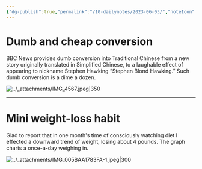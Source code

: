 ```yaml
---
{"dg-publish":true,"permalink":"/10-dailynotes/2023-06-03/","noteIcon":"2"}
---
```


# Dumb and cheap conversion
BBC News provides dumb conversion into Traditional Chinese from a new story originally translated in Simplified Chinese, to a laughable effect of appearing to nickname Stephen Hawking “Stephen Blond Hawking.” Such dumb conversion is a dime a dozen.

![../_attachments/IMG_4567.jpeg|350](/img/user/_attachments/IMG_4567.jpeg)

---
# Mini weight-loss habit

Glad to report that in one month's time of consciously watching diet I effected a downward trend of weight, losing about 4 pounds. The graph charts a once-a-day weighing in.

![../_attachments/IMG_005BAA1783FA-1.jpeg|300](/img/user/_attachments/IMG_005BAA1783FA-1.jpeg)